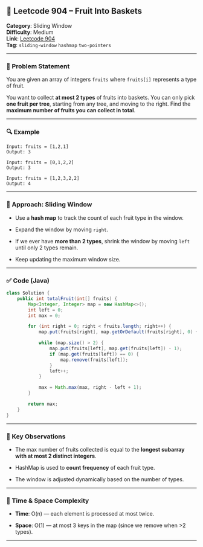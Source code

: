 ## 🧠 Leetcode 904 – Fruit Into Baskets

**Category**: Sliding Window  
**Difficulty**: Medium  
**Link**: [Leetcode 904](https://leetcode.com/problems/fruit-into-baskets/)  
**Tag**: `sliding-window` `hashmap` `two-pointers`

---

### 📜 Problem Statement

You are given an array of integers `fruits` where `fruits[i]` represents a type of fruit.

You want to collect **at most 2 types** of fruits into baskets. You can only pick **one fruit per tree**, starting from any tree, and moving to the right. Find the **maximum number of fruits you can collect in total**.

---

### 🔍 Example

```text
Input: fruits = [1,2,1]
Output: 3

Input: fruits = [0,1,2,2]
Output: 3

Input: fruits = [1,2,3,2,2]
Output: 4
```

---

### 🧩 Approach: Sliding Window

- Use a **hash map** to track the count of each fruit type in the window.
    
- Expand the window by moving `right`.
    
- If we ever have **more than 2 types**, shrink the window by moving `left` until only 2 types remain.
    
- Keep updating the maximum window size.
    

---

### ✅ Code (Java)

```java
class Solution {
    public int totalFruit(int[] fruits) {
        Map<Integer, Integer> map = new HashMap<>();
        int left = 0;
        int max = 0;

        for (int right = 0; right < fruits.length; right++) {
            map.put(fruits[right], map.getOrDefault(fruits[right], 0) + 1);

            while (map.size() > 2) {
                map.put(fruits[left], map.get(fruits[left]) - 1);
                if (map.get(fruits[left]) == 0) {
                    map.remove(fruits[left]);
                }
                left++;
            }

            max = Math.max(max, right - left + 1);
        }

        return max;
    }
}
```

---

### 🧠 Key Observations

- The max number of fruits collected is equal to the **longest subarray with at most 2 distinct integers**.
    
- HashMap is used to **count frequency** of each fruit type.
    
- The window is adjusted dynamically based on the number of types.
    

---

### 📌 Time & Space Complexity

- **Time**: O(n) — each element is processed at most twice.
    
- **Space**: O(1) — at most 3 keys in the map (since we remove when >2 types).
    
---

